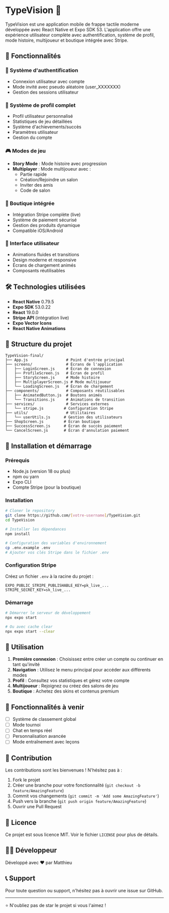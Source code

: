 # TypeVision 🎯

TypeVision est une application mobile de frappe tactile moderne développée avec React Native et Expo SDK 53. L'application offre une expérience utilisateur complète avec authentification, système de profil, mode histoire, multijoueur et boutique intégrée avec Stripe.

## 🚀 Fonctionnalités

### 🔐 Système d'authentification
- Connexion utilisateur avec compte
- Mode invité avec pseudo aléatoire (user_XXXXXXX)
- Gestion des sessions utilisateur

### 👤 Système de profil complet
- Profil utilisateur personnalisé
- Statistiques de jeu détaillées
- Système d'achievements/succès
- Paramètres utilisateur
- Gestion du compte

### 🎮 Modes de jeu
- **Story Mode** : Mode histoire avec progression
- **Multiplayer** : Mode multijoueur avec :
  - Partie rapide
  - Création/Rejoindre un salon
  - Inviter des amis
  - Code de salon

### 🛒 Boutique intégrée
- Intégration Stripe complète (live)
- Système de paiement sécurisé
- Gestion des produits dynamique
- Compatible iOS/Android

### 🎨 Interface utilisateur
- Animations fluides et transitions
- Design moderne et responsive
- Écrans de chargement animés
- Composants réutilisables

## 🛠️ Technologies utilisées

- **React Native** 0.79.5
- **Expo SDK** 53.0.22
- **React** 19.0.0
- **Stripe API** (intégration live)
- **Expo Vector Icons**
- **React Native Animations**

## 📁 Structure du projet

```
TypeVision-final/
├── App.js                 # Point d'entrée principal
├── screens/               # Écrans de l'application
│   ├── LoginScreen.js     # Écran de connexion
│   ├── ProfileScreen.js   # Écran de profil
│   ├── StoryScreen.js     # Mode histoire
│   ├── MultiplayerScreen.js # Mode multijoueur
│   └── LoadingScreen.js   # Écran de chargement
├── components/            # Composants réutilisables
│   ├── AnimatedButton.js  # Boutons animés
│   └── Transitions.js     # Animations de transition
├── services/              # Services externes
│   └── stripe.js         # Configuration Stripe
├── utils/                 # Utilitaires
│   └── userUtils.js      # Gestion des utilisateurs
├── ShopScreen.js         # Écran boutique
├── SuccessScreen.js      # Écran de succès paiement
└── CancelScreen.js       # Écran d'annulation paiement
```

## 🚀 Installation et démarrage

### Prérequis
- Node.js (version 18 ou plus)
- npm ou yarn
- Expo CLI
- Compte Stripe (pour la boutique)

### Installation

```bash
# Cloner le repository
git clone https://github.com/[votre-username]/TypeVision.git
cd TypeVision

# Installer les dépendances
npm install

# Configuration des variables d'environnement
cp .env.example .env
# Ajouter vos clés Stripe dans le fichier .env
```

### Configuration Stripe

Créez un fichier `.env` à la racine du projet :

```env
EXPO_PUBLIC_STRIPE_PUBLISHABLE_KEY=pk_live_...
STRIPE_SECRET_KEY=sk_live_...
```

### Démarrage

```bash
# Démarrer le serveur de développement
npx expo start

# Ou avec cache clear
npx expo start --clear
```

## 📱 Utilisation

1. **Première connexion** : Choisissez entre créer un compte ou continuer en tant qu'invité
2. **Navigation** : Utilisez le menu principal pour accéder aux différents modes
3. **Profil** : Consultez vos statistiques et gérez votre compte
4. **Multijoueur** : Rejoignez ou créez des salons de jeu
5. **Boutique** : Achetez des skins et contenus premium

## 🎯 Fonctionnalités à venir

- [ ] Système de classement global
- [ ] Mode tournoi
- [ ] Chat en temps réel
- [ ] Personnalisation avancée
- [ ] Mode entraînement avec leçons

## 🤝 Contribution

Les contributions sont les bienvenues ! N'hésitez pas à :

1. Fork le projet
2. Créer une branche pour votre fonctionnalité (`git checkout -b feature/AmazingFeature`)
3. Commit vos changements (`git commit -m 'Add some AmazingFeature'`)
4. Push vers la branche (`git push origin feature/AmazingFeature`)
5. Ouvrir une Pull Request

## 📄 Licence

Ce projet est sous licence MIT. Voir le fichier `LICENSE` pour plus de détails.

## 👨‍💻 Développeur

Développé avec ❤️ par Matthieu

## 📞 Support

Pour toute question ou support, n'hésitez pas à ouvrir une issue sur GitHub.

---

⭐ N'oubliez pas de star le projet si vous l'aimez !
